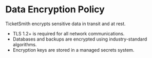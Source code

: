 # Data Encryption Policy

TicketSmith encrypts sensitive data in transit and at rest.

- TLS 1.2+ is required for all network communications.
- Databases and backups are encrypted using industry-standard algorithms.
- Encryption keys are stored in a managed secrets system.

